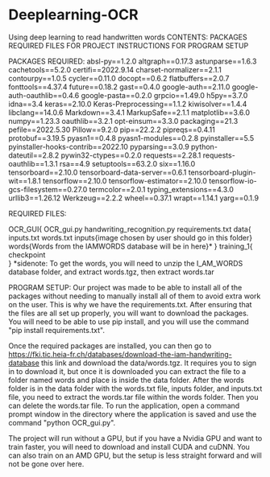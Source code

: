 # Deeplearning-OCR
Using deep learning to read handwritten words 
CONTENTS:
PACKAGES REQUIRED
FILES FOR PROJECT
INSTRUCTIONS FOR PROGRAM SETUP


PACKAGES REQUIRED:
absl-py==1.2.0
altgraph==0.17.3
astunparse==1.6.3
cachetools==5.2.0
certifi==2022.9.14
charset-normalizer==2.1.1
contourpy==1.0.5
cycler==0.11.0
docopt==0.6.2
flatbuffers==2.0.7
fonttools==4.37.4
future==0.18.2
gast==0.4.0
google-auth==2.11.0
google-auth-oauthlib==0.4.6
google-pasta==0.2.0
grpcio==1.49.0
h5py==3.7.0
idna==3.4
keras==2.10.0
Keras-Preprocessing==1.1.2
kiwisolver==1.4.4
libclang==14.0.6
Markdown==3.4.1
MarkupSafe==2.1.1
matplotlib==3.6.0
numpy==1.23.3
oauthlib==3.2.1
opt-einsum==3.3.0
packaging==21.3
pefile==2022.5.30
Pillow==9.2.0
pip==22.2.2
pipreqs==0.4.11
protobuf==3.19.5
pyasn1==0.4.8
pyasn1-modules==0.2.8
pyinstaller==5.5
pyinstaller-hooks-contrib==2022.10
pyparsing==3.0.9
python-dateutil==2.8.2
pywin32-ctypes==0.2.0
requests==2.28.1
requests-oauthlib==1.3.1
rsa==4.9
setuptools==63.2.0
six==1.16.0
tensorboard==2.10.0
tensorboard-data-server==0.6.1
tensorboard-plugin-wit==1.8.1
tensorflow==2.10.0
tensorflow-estimator==2.10.0
tensorflow-io-gcs-filesystem==0.27.0
termcolor==2.0.1
typing_extensions==4.3.0
urllib3==1.26.12
Werkzeug==2.2.2
wheel==0.37.1
wrapt==1.14.1
yarg==0.1.9

REQUIRED FILES:

OCR_GUI{
  OCR_gui.py
  handwriting_recognition.py
  requirements.txt
  data{
  inputs.txt
  words.txt
    inputs{image chosen by user should go in this folder}
    words{Words from the IAMWORDS database will be in here}*
  }
  training_1{
    checkpoint  
  }
  *sidenote: To get the words, you will need to unzip the I_AM_WORDS database folder, and extract words.tgz, then extract words.tar

PROGRAM SETUP:
Our project was made to be able to install all of the packages without needing to manually install all of them to avoid extra work on the user. This is why we have the requirements.txt. After ensuring that the files are all set up properly, you will want to download the packages. You will need to be able to use pip install, and you will use the command "pip install requirements.txt". 

Once the required packages are installed, you can then go to https://fki.tic.heia-fr.ch/databases/download-the-iam-handwriting-database this link and download the data/words.tgz. It requires you to sign in to download it, but once it is downloaded you can extract the file to a folder named words and place is inside the data folder. After the words folder is in the data folder with the words.txt file, inputs folder, and inputs.txt file, you need to extract the words.tar file within the words folder. Then you can delete the words.tar file. To run the application, open a command prompt window in the directory where the application is saved and use the command "python OCR_gui.py".

The project will run without a GPU, but if you have a Nvidia GPU and want to train faster, you will need to download and install CUDA and cuDNN. You can also train on an AMD GPU, but the setup is less straight forward and will not be gone over here.


